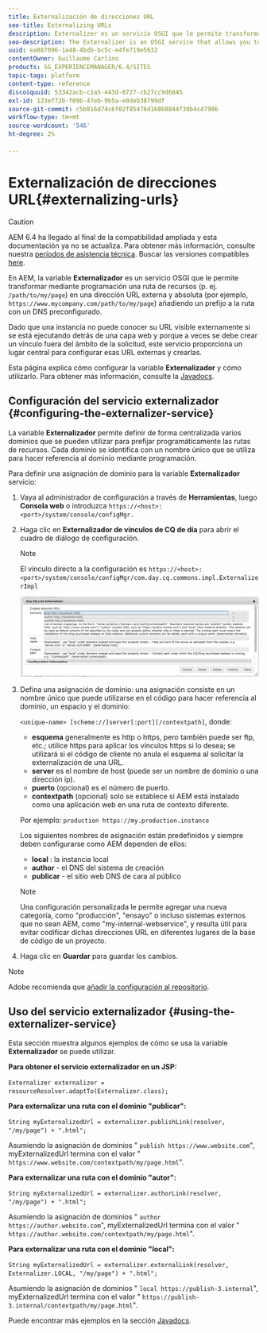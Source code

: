 ```yaml
---
title: Externalización de direcciones URL
seo-title: Externalizing URLs
description: Externalizer es un servicio OSGI que le permite transformar mediante programación una ruta de recurso en una URL externa y absoluta
seo-description: The Externalizer is an OSGI service that allows you to programmatically transform a resource path into an external and absolute URL
uuid: ea887096-1a48-4bdb-bc5c-e4fe719e5632
contentOwner: Guillaume Carlino
products: SG_EXPERIENCEMANAGER/6.4/SITES
topic-tags: platform
content-type: reference
discoiquuid: 53342acb-c1a5-443d-8727-cb27cc9d6845
exl-id: 123ef72b-f09b-47eb-9b5a-e0deb38799df
source-git-commit: c5b816d74c6f02f85476d16868844f39b4c47996
workflow-type: tm+mt
source-wordcount: '546'
ht-degree: 2%

---
```


# Externalización de direcciones URL{#externalizing-urls}

>[!CAUTION]
>
>AEM 6.4 ha llegado al final de la compatibilidad ampliada y esta documentación ya no se actualiza. Para obtener más información, consulte nuestra [períodos de asistencia técnica](https://helpx.adobe.com/es/support/programs/eol-matrix.html). Buscar las versiones compatibles [here](https://experienceleague.adobe.com/docs/).

En AEM, la variable **Externalizador** es un servicio OSGI que le permite transformar mediante programación una ruta de recursos (p. ej. `/path/to/my/page`) en una dirección URL externa y absoluta (por ejemplo, `https://www.mycompany.com/path/to/my/page`) añadiendo un prefijo a la ruta con un DNS preconfigurado.

Dado que una instancia no puede conocer su URL visible externamente si se está ejecutando detrás de una capa web y porque a veces se debe crear un vínculo fuera del ámbito de la solicitud, este servicio proporciona un lugar central para configurar esas URL externas y crearlas.

Esta página explica cómo configurar la variable **Externalizador** y cómo utilizarlo. Para obtener más información, consulte la [Javadocs](https://helpx.adobe.com/experience-manager/6-4/sites/developing/using/reference-materials/javadoc/com/day/cq/commons/Externalizer.html).

## Configuración del servicio externalizador {#configuring-the-externalizer-service}

La variable **Externalizador** permite definir de forma centralizada varios dominios que se pueden utilizar para prefijar programáticamente las rutas de recursos. Cada dominio se identifica con un nombre único que se utiliza para hacer referencia al dominio mediante programación.

Para definir una asignación de dominio para la variable **Externalizador** servicio:

1. Vaya al administrador de configuración a través de **Herramientas**, luego **Consola web** o introduzca `https://<host>:<port>/system/console/configMgr.`
1. Haga clic en **Externalizador de vínculos de CQ de día** para abrir el cuadro de diálogo de configuración.

   >[!NOTE]
   >
   >El vínculo directo a la configuración es `https://<host>:<port>/system/console/configMgr/com.day.cq.commons.impl.ExternalizerImpl`

   ![imagen_1-44](assets/chlimage_1-44.png)

1. Defina una asignación de dominio: una asignación consiste en un nombre único que puede utilizarse en el código para hacer referencia al dominio, un espacio y el dominio:

   `<unique-name> [scheme://]server[:port][/contextpath]`, donde:

   * **esquema** generalmente es http o https, pero también puede ser ftp, etc.; utilice https para aplicar los vínculos https si lo desea; se utilizará si el código de cliente no anula el esquema al solicitar la externalización de una URL.
   * **server** es el nombre de host (puede ser un nombre de dominio o una dirección ip).
   * **puerto** (opcional) es el número de puerto.
   * **contextpath** (opcional) solo se establece si AEM está instalado como una aplicación web en una ruta de contexto diferente.

   Por ejemplo: `production https://my.production.instance`

   Los siguientes nombres de asignación están predefinidos y siempre deben configurarse como AEM dependen de ellos:

   * **local** : la instancia local
   * **author** - el DNS del sistema de creación
   * **publicar** - el sitio web DNS de cara al público

   >[!NOTE]
   >
   >Una configuración personalizada le permite agregar una nueva categoría, como &quot;producción&quot;, &quot;ensayo&quot; o incluso sistemas externos que no sean AEM, como &quot;my-internal-webservice&quot;, y resulta útil para evitar codificar dichas direcciones URL en diferentes lugares de la base de código de un proyecto.

1. Haga clic en **Guardar** para guardar los cambios.

>[!NOTE]
>
>Adobe recomienda que [añadir la configuración al repositorio](/help/sites-deploying/configuring-osgi.md#adding-a-new-configuration-to-the-repository).

## Uso del servicio externalizador {#using-the-externalizer-service}

Esta sección muestra algunos ejemplos de cómo se usa la variable **Externalizador** se puede utilizar.

**Para obtener el servicio externalizador en un JSP:**

`Externalizer externalizer = resourceResolver.adaptTo(Externalizer.class);`

**Para externalizar una ruta con el dominio &quot;publicar&quot;:**

`String myExternalizedUrl = externalizer.publishLink(resolver, "/my/page") + ".html";`

Asumiendo la asignación de dominios &quot; `publish https://www.website.com`&quot;, myExternalizedUrl termina con el valor &quot; `https://www.website.com/contextpath/my/page.html`&quot;.

**Para externalizar una ruta con el dominio &quot;autor&quot;:**

`String myExternalizedUrl = externalizer.authorLink(resolver, "/my/page") + ".html";`

Asumiendo la asignación de dominios &quot; `author https://author.website.com`&quot;, myExternalizedUrl termina con el valor &quot; `https://author.website.com/contextpath/my/page.html`&quot;.

**Para externalizar una ruta con el dominio &quot;local&quot;:**

`String myExternalizedUrl = externalizer.externalLink(resolver, Externalizer.LOCAL, "/my/page") + ".html";`

Asumiendo la asignación de dominios &quot; `local https://publish-3.internal`&quot;, myExternalizedUrl termina con el valor &quot; `https://publish-3.internal/contextpath/my/page.html`&quot;.

Puede encontrar más ejemplos en la sección [Javadocs](https://helpx.adobe.com/experience-manager/6-4/sites/developing/using/reference-materials/javadoc/com/day/cq/commons/Externalizer.html).
